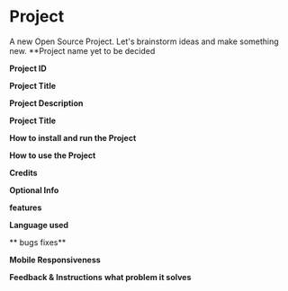 # Project
A new Open Source Project.
Let's brainstorm ideas and make something new. 
**Project name yet to be decided

**Project ID**

**Project Title**
  
**Project Description**
  
**Project Title**

**How to install and run the Project**

**How to use the Project**

**Credits**

**Optional Info**

**features**

**Language used**

** bugs fixes**

**Mobile Responsiveness**

**Feedback & Instructions**
**what problem it solves**
